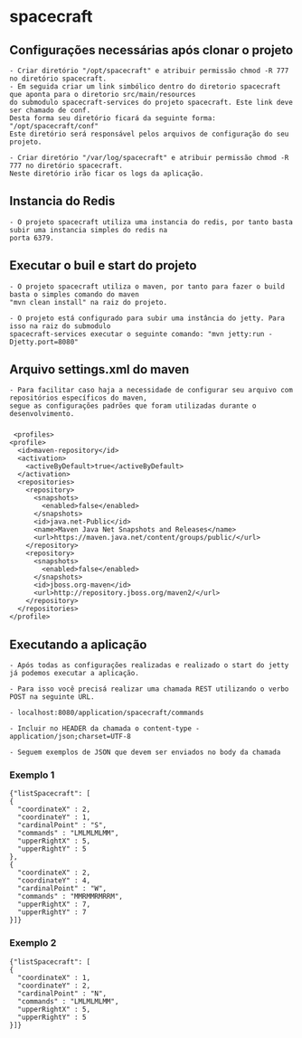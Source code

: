 # spacecraft

## Configurações necessárias após clonar o projeto

    - Criar diretório "/opt/spacecraft" e atribuir permissão chmod -R 777 no diretório spacecraft.
    - Em seguida criar um link simbólico dentro do diretorio spacecraft que aponta para o diretorio src/main/resources 
    do submodulo spacecraft-services do projeto spacecraft. Este link deve ser chamado de conf.
    Desta forma seu diretório ficará da seguinte forma: "/opt/spacecraft/conf"
    Este diretório será responsável pelos arquivos de configuração do seu projeto.
    
    - Criar diretório "/var/log/spacecraft" e atribuir permissão chmod -R 777 no diretório spacecraft.
    Neste diretório irão ficar os logs da aplicação.

## Instancia do Redis

	- O projeto spacecraft utiliza uma instancia do redis, por tanto basta subir uma instancia simples do redis na
	porta 6379.

## Executar o buil e start do projeto

	- O projeto spacecraft utiliza o maven, por tanto para fazer o build basta o simples comando do maven 
	"mvn clean install" na raiz do projeto.
	
	- O projeto está configurado para subir uma instância do jetty. Para isso na raiz do submodulo 
	spacecraft-services executar o seguinte comando: "mvn jetty:run -Djetty.port=8080" 


## Arquivo settings.xml do maven

	- Para facilitar caso haja a necessidade de configurar seu arquivo com repositórios específicos do maven,
	segue as configurações padrões que foram utilizadas durante o desenvolvimento.
###
	 <profiles>
    <profile>
      <id>maven-repository</id>
      <activation>
        <activeByDefault>true</activeByDefault>
      </activation>
      <repositories>
        <repository>
          <snapshots>
            <enabled>false</enabled>
          </snapshots>
          <id>java.net-Public</id>
          <name>Maven Java Net Snapshots and Releases</name>
          <url>https://maven.java.net/content/groups/public/</url>
        </repository>
        <repository>
          <snapshots>
            <enabled>false</enabled>
          </snapshots>
          <id>jboss.org-maven</id>
          <url>http://repository.jboss.org/maven2/</url>
        </repository>
      </repositories>
    </profile>
  </profiles>

## Executando a aplicação

	- Após todas as configurações realizadas e realizado o start do jetty já podemos executar a aplicação. 
	
	- Para isso você precisá realizar uma chamada REST utilizando o verbo POST na seguinte URL.
	
	- localhost:8080/application/spacecraft/commands
	
	- Incluir no HEADER da chamada o content-type - application/json;charset=UTF-8
	
	- Seguem exemplos de JSON que devem ser enviados no body da chamada

### Exemplo 1

	{"listSpacecraft": [
    {
      "coordinateX" : 2,
      "coordinateY" : 1,
	  "cardinalPoint" : "S",
	  "commands" : "LMLMLMLMM",
	  "upperRightX" : 5,
      "upperRightY" : 5
    },
    {
      "coordinateX" : 2,
      "coordinateY" : 4,
	  "cardinalPoint" : "W",
	  "commands" : "MMRMMRMRRM",
	  "upperRightX" : 7,
      "upperRightY" : 7
    }]}

### Exemplo 2
	
	{"listSpacecraft": [
    {
      "coordinateX" : 1,
      "coordinateY" : 2,
	  "cardinalPoint" : "N",
	  "commands" : "LMLMLMLMM",
	  "upperRightX" : 5,
      "upperRightY" : 5
    }]}

